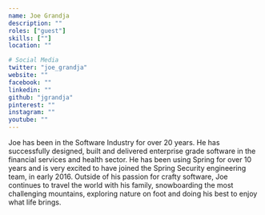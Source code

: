 ```yaml
---
name: Joe Grandja
description: ""
roles: ["guest"]
skills: [""]
location: ""

# Social Media
twitter: "joe_grandja"
website: ""
facebook: ""
linkedin: ""
github: "jgrandja"
pinterest: ""
instagram: ""
youtube: ""
---
```


Joe has been in the Software Industry for over 20 years. He has successfully designed, built and delivered enterprise grade software in the financial services and health sector. He has been using Spring for over 10 years and is very excited to have joined the Spring Security engineering team, in early 2016. Outside of his passion for crafty software, Joe continues to travel the world with his family, snowboarding the most challenging mountains, exploring nature on foot and doing his best to enjoy what life brings.

<!--more-->